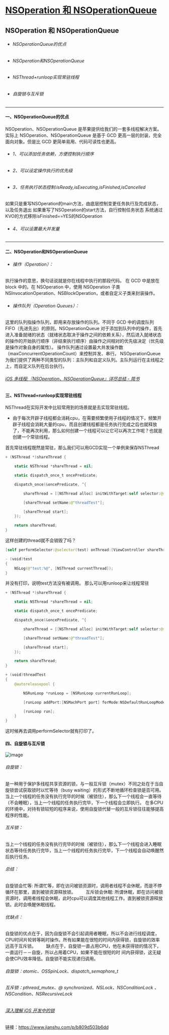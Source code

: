 # [NSOperation 和 NSOperationQueue](https://github.com/yytmzys/blog/issues/34)

NSOperation 和 NSOperationQueue
-----
*   ###### NSOperationQueue的优点

*   ###### NSOperation和NSOperationQueue

*   ###### NSThread+runloop实现常驻线程

*   ###### 自旋锁与互斥锁

* * *

#### 一、NSOperationQueue的优点

NSOperation、NSOperationQueue 是苹果提供给我们的一套多线程解决方案。实际上 NSOperation、NSOperationQueue 是基于 GCD 更高一层的封装，完全面向对象。但是比 GCD 更简单易用、代码可读性也更高。

*   ###### 1、可以添加任务依赖，方便控制执行顺序

*   ###### 2、可以设定操作执行的优先级

*   ###### 3、任务执行状态控制:isReady,isExecuting,isFinished,isCancelled

如果只是重写NSOperation的main方法，由底层控制变更任务执行及完成状态，以及任务退出
如果重写了NSOperation的start方法，自行控制任务状态
系统通过KVO的方式移除isFinished==YES的NSOperation

*   ###### 4、可以设置最大并发量

* * *

#### 二、NSOperation和NSOperationQueue

*   ###### 操作（Operation）：

执行操作的意思，换句话说就是你在线程中执行的那段代码。
在 GCD 中是放在 block 中的。在 NSOperation 中，使用 NSOperation 子类 NSInvocationOperation、NSBlockOperation，或者自定义子类来封装操作。

*   ###### 操作队列（Operation Queues）：

这里的队列指操作队列，即用来存放操作的队列。不同于 GCD 中的调度队列 FIFO（先进先出）的原则。NSOperationQueue 对于添加到队列中的操作，首先进入准备就绪的状态（就绪状态取决于操作之间的依赖关系），然后进入就绪状态的操作的开始执行顺序（非结束执行顺序）由操作之间相对的优先级决定（优先级是操作对象自身的属性）。
操作队列通过设置最大并发操作数（maxConcurrentOperationCount）来控制并发、串行。
NSOperationQueue 为我们提供了两种不同类型的队列：主队列和自定义队列。主队列运行在主线程之上，而自定义队列在后台执行。

###### [iOS 多线程:『*NSOperation*、*NSOperation*Queue』详尽总结 - 简书](https://www.jianshu.com/p/4b1d77054b35)

#### 三、NSThread+runloop实现常驻线程

NSThread在实际开发中比较常用到的场景就是去实现常驻线程。

*   由于每次开辟子线程都会消耗cpu，在需要频繁使用子线程的情况下，频繁开辟子线程会消耗大量的cpu，而且创建线程都是任务执行完成之后也就释放了，不能再次利用，那么如何创建一个线程可以让它可以再次工作呢？也就是创建一个常驻线程。

首先常驻线程既然是常驻，那么我们可以用GCD实现一个单例来保存NSThread

```Swift
+ (NSThread *)shareThread {

    static NSThread *shareThread = nil;

    static dispatch_once_t oncePredicate;

    dispatch_once(&oncePredicate, ^{

        shareThread = [[NSThread alloc] initWithTarget:self selector:@selector(threadTest) object:nil];

        [shareThread setName:@"threadTest"];

        [shareThread start];
    });

    return shareThread;
}

```

这样创建的thread就不会销毁了吗？

```Swift
[self performSelector:@selector(test) onThread:[ViewController shareThread] withObject:nil waitUntilDone:NO];

- (void)test
{
    NSLog(@"test:%@", [NSThread currentThread]);
}

```

并没有打印，说明test方法没有被调用。
那么可以用runloop来让线程常驻

```Swift
+ (NSThread *)shareThread {

    static NSThread *shareThread = nil;

    static dispatch_once_t oncePredicate;

    dispatch_once(&oncePredicate, ^{

        shareThread = [[NSThread alloc] initWithTarget:self selector:@selector(threadTest2) object:nil];

        [shareThread setName:@"threadTest"];

        [shareThread start];
    });

    return shareThread;
}

+ (void)threadTest
{
    @autoreleasepool {

        NSRunLoop *runLoop = [NSRunLoop currentRunLoop];

        [runLoop addPort:[NSMachPort port] forMode:NSDefaultRunLoopMode];

        [runLoop run];
    }
}

```

这时候再去调用performSelector就有打印了。

#### 四、自旋锁与互斥锁

![image](//upload-images.jianshu.io/upload_images/1782258-8ca7c2b6e5fe5352.png?imageMogr2/auto-orient/strip|imageView2/2/w/1060/format/webp)

###### 自旋锁：

是一种用于保护多线程共享资源的锁，与一般互斥锁（mutex）不同之处在于当自旋锁尝试获取锁时以忙等待（busy waiting）的形式不断地循环检查锁是否可用。当上一个线程的任务没有执行完毕的时候（被锁住），那么下一个线程会一直等待（不会睡眠），当上一个线程的任务执行完毕，下一个线程会立即执行。
在多CPU的环境中，对持有锁较短的程序来说，使用自旋锁代替一般的互斥锁往往能够提高程序的性能。

###### 互斥锁：

当上一个线程的任务没有执行完毕的时候（被锁住），那么下一个线程会进入睡眠状态等待任务执行完毕，当上一个线程的任务执行完毕，下一个线程会自动唤醒然后执行任务。

###### 总结：

自旋锁会忙等: 所谓忙等，即在访问被锁资源时，调用者线程不会休眠，而是不停循环在那里，直到被锁资源释放锁。
　　互斥锁会休眠: 所谓休眠，即在访问被锁资源时，调用者线程会休眠，此时cpu可以调度其他线程工作。直到被锁资源释放锁。此时会唤醒休眠线程。

###### 优缺点：

自旋锁的优点在于，因为自旋锁不会引起调用者睡眠，所以不会进行线程调度，CPU时间片轮转等耗时操作。所有如果能在很短的时间内获得锁，自旋锁的效率远高于互斥锁。
　　缺点在于，自旋锁一直占用CPU，他在未获得锁的情况下，一直运行－－自旋，所以占用着CPU，如果不能在很短的时 间内获得锁，这无疑会使CPU效率降低。自旋锁不能实现递归调用。

###### 自旋锁：atomic、OSSpinLock、dispatch_semaphore_t

###### 互斥锁：pthread_mutex、@ synchronized、NSLock、NSConditionLock 、NSCondition、NSRecursiveLock

###### [深入理解 iOS 开发中的锁](https://links.jianshu.com/go?to=https%3A%2F%2Fbestswifter.com%2Fios-lock%2F%23osspinlock)

链接：https://www.jianshu.com/p/b809d503b6dd
